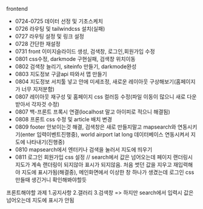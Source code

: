 frontend
  + 0724-0725 데이터 선정 및 기초스케치
  + 0726 라우팅 및 tailwindcss 설치(실패)
  + 0727 라우팅 설정 및 링크 설정
  + 0728 간단한 재설정
  + 0731 front 이미지슬라이드 생성, 검색창, 로그인,회원가입 수정
  + 0801 css수정, darkmode 구현실패, 검색창 위치이동
  + 0802 검색창 늘리기, siteinfo 만들기, darkmode완성
  + 0803 지도정보 구글api 따와서 맵 만들기
  + 0804 지도정보 서치툴 넣고 안에 미세조정, 새로운 레이아웃 구상해보기(홈페이지가 너무 지저분함)
  + 0807 레이아웃 재구성 및 홈페이지 css 컬러등 수정(파일 이동이 많으니 새로 다운 받아서 각자것 수정)
  + 0807 백-프론트 프록시 연결(localhost 말고 아이피로 적으니 해결됨)
  + 0808 프론트 css 수정 및 article 배치 변경
  + 0809 footer 안보이는것 해결, 검색창은 새로 만들지말고 mapsearch와 연동시키기(enter 입력이벤트진행중), world airport lat long 데이터베이스 연동시켜서 지도에 나타내기(진행중)
  + 0810 mapsearch에서 엔터키나 검색을 눌러서 지도에 띄우기
  + 0811 로그인 회원가입 css 설정 // search에서 값은 넘어오는데 페이지 랜더링시 지도가 계속 랜더링이 되지않아 표시가 되지않음. 처음 썻던 값을 지우고 재입력해야 지도에 표시가됨(해결중), 메인화면에서 이상한 창 하나가 생겼는데 로그인 css 만들때 생긴거니 확인해봐야할듯

  프론트해야할 과제
  1.공지사항
  2.갤러리
  3.검색창 => 하지만 search에서 입력시 값은 넘어오는데 지도에 표시가 안됨 
  